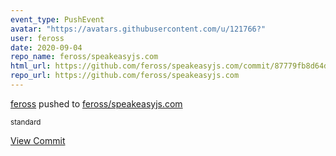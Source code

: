 ```yaml
---
event_type: PushEvent
avatar: "https://avatars.githubusercontent.com/u/121766?"
user: feross
date: 2020-09-04
repo_name: feross/speakeasyjs.com
html_url: https://github.com/feross/speakeasyjs.com/commit/87779fb8d64d49d1e390e90ad6c4efb0dcaef364
repo_url: https://github.com/feross/speakeasyjs.com
---
```


<a href='https://github.com/feross' target='_blank'>feross</a> pushed to <a href='https://github.com/feross/speakeasyjs.com' target='_blank'>feross/speakeasyjs.com</a>

<small>standard</small>

<a href='https://github.com/feross/speakeasyjs.com/commit/87779fb8d64d49d1e390e90ad6c4efb0dcaef364' target='_blank'>View Commit</a>